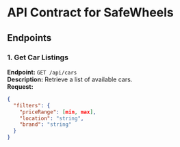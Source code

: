# API Contract for SafeWheels

## Endpoints

### 1. Get Car Listings
**Endpoint:** `GET /api/cars`  
**Description:** Retrieve a list of available cars.  
**Request:**
```json
{
  "filters": {
    "priceRange": [min, max],
    "location": "string",
    "brand": "string"
  }
}
